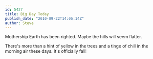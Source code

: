 ```yaml
---
id: 5427
title: Big Day Today
publish_date: "2010-09-22T14:06:14Z"
author: Steve
---
```

  
Mothership Earth has been righted. Maybe the hills will seem flatter.

There's more than a hint of yellow in the trees and a tinge of chill in the morning air these days. It's officially fall!
